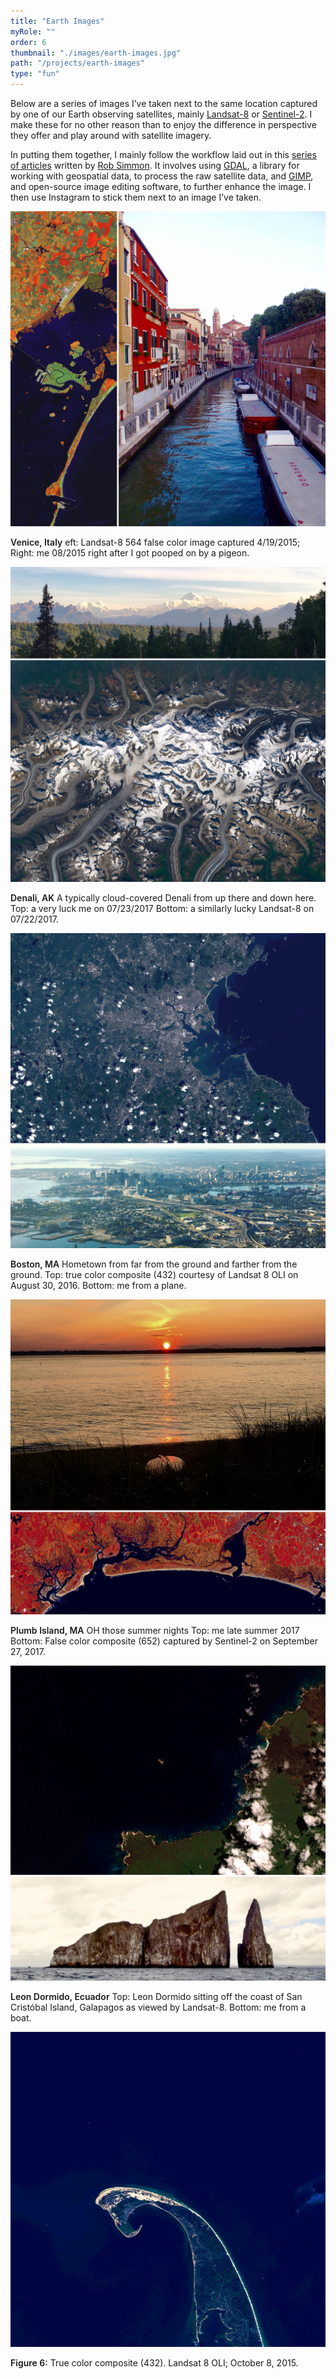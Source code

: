 ```yaml
---
title: "Earth Images"
myRole: ""
order: 6
thumbnail: "./images/earth-images.jpg"
path: "/projects/earth-images"
type: "fun"
---
```


Below are a series of images I’ve taken next to the same location captured by one of our Earth observing satellites, mainly [Landsat-8](https://landsat.gsfc.nasa.gov/landsat-data-continuity-mission/) or [Sentinel-2](https://sentinel.esa.int/web/sentinel/missions/sentinel-2). I make these for no other reason than to enjoy the difference in perspective they offer and play around with satellite imagery.

In putting them together, I mainly follow the workflow laid out in this [series of articles](https://medium.com/@robsimmon/making-sense-of-satellite-data-an-open-source-workflow-accessing-data-8f7f3c30f151) written by [Rob Simmon](https://twitter.com/rsimmon). It involves using [GDAL](https://www.gdal.org/), a library for working with geospatial data, to process the raw satellite data, and [GIMP](https://www.gimp.org/), and open-source image editing software, to further enhance the image. I then use Instagram to stick them next to an image I’ve taken.

<div class="imageBlock">
    <div>
        <img src="./images/earth-img-venice.jpg" class="image" alt="Venice, Italy"/>
            <p>
                <span style="font-weight: 600">Venice, Italy</span> eft: Landsat-8 564 false color image captured 4/19/2015; Right: me 08/2015 right after I got pooped on by a pigeon.
            </p>
    </div>
    <div>
        <img src="./images/earth-img-denali.jpg" class="image" alt="Denali, AK"/>
            <p>
                <span style="font-weight: 600">Denali, AK</span> A typically cloud-covered Denali from up there and down here. Top: a very luck me on 07/23/2017 Bottom: a similarly lucky Landsat-8 on 07/22/2017.
            </p>
        </div>
    <div>
        <img src="./images/earth-img-boston.jpg" class="image" alt="Boston, MA"/>
            <p>
                <span style="font-weight: 600">Boston, MA</span> Hometown from far from the ground and farther from the ground. Top: true color composite (432) courtesy of Landsat 8 OLI on August 30, 2016. Bottom: me from a plane.
            </p>
    </div>
    <div>
        <img src="./images/earth-img-plumbIsland.jpg" class="image" alt="Plumb Island, MA"/>
            <p>
                <span style="font-weight: 600">Plumb Island, MA</span> OH those summer nights Top: me late summer 2017 Bottom: False color composite (652) captured by Sentinel-2 on September 27, 2017.
            </p>
    </div>
    <div>
        <img src="./images/earth-img-leonDormido.jpg" class="image" alt="Leon Dormido, Ecuador"/>
            <p>
                <span style="font-weight: 600">Leon Dormido, Ecuador</span> Top: Leon Dormido sitting off the coast of San Cristóbal Island, Galapagos as viewed by Landsat-8. Bottom: me from a boat.
            </p>
    </div>
    <div>
        <img src="./images/earth-img-provincetown.jpg" class="image" alt="Cape Cod, MA"/>
            <p>
                <span style="font-weight: 600">Figure 6:</span> True color composite (432). Landsat 8 OLI; October 8, 2015.
            </p>
    </div>
</div>
